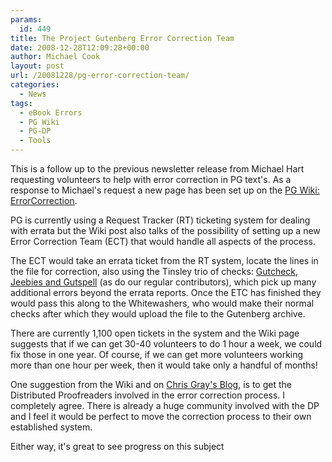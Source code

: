 ```yaml
---
params:
  id: 449
title: The Project Gutenberg Error Correction Team
date: 2008-12-28T12:09:28+00:00
author: Michael Cook
layout: post
url: /20081228/pg-error-correction-team/
categories:
  - News
tags:
  - eBook Errors
  - PG Wiki
  - PG-DP
  - Tools
---
```

This is a follow up to the previous newsletter release from Michael Hart requesting volunteers to help with error correction in PG text's. As a response to Michael's request a new page has been set up on the [PG Wiki: ErrorCorrection](http://www.gutenberg.org/wiki/ErrorCorrection "Error Correction page on the PG Wiki").

PG is currently using a Request Tracker (RT) ticketing system for dealing with errata but the Wiki post also talks of the possibility of setting up a new Error Correction Team (ECT) that would handle all aspects of the process.

The ECT would take an errata ticket from the RT system, locate the lines in the file for correction, also using the Tinsley trio of checks: [Gutcheck, Jeebies and Gutspell](http://gutcheck.sourceforge.net/etc.html "Project Gutenberg Tools: Gutcheck, Jeebies, Gutspell") (as do our regular contributors), which pick up many additional errors beyond the errata reports. Once the ETC has finished they would pass this along to the Whitewashers, who would make their normal checks after which they would upload the file to the Gutenberg archive.

There are currently 1,100 open tickets in the system and the Wiki page suggests that if we can get 30-40 volunteers to do 1 hour a week, we could fix those in one year. Of course, if we can get more volunteers working more than one hour per week, then it would take only a handful of months!

One suggestion from the Wiki and on [Chris Gray's Blog](http://www.chrisgray.me/2008/12/starting-pgert-a-forum-solution/ "Chris Gray's Blog"), is to get the Distributed Proofreaders involved in the error correction process. I completely agree. There is already a huge community involved with the DP and I feel it would be perfect to move the correction process to their own established system.

Either way, it's great to see progress on this subject
